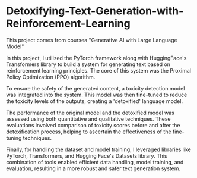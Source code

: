 # Detoxifying-Text-Generation-with-Reinforcement-Learning

This project comes from coursea "Generative AI with Large Language Model"

In this project, I utilized the PyTorch framework along with HuggingFace's Transformers library to build a system for generating text based on reinforcement learning principles. The core of this system was the Proximal Policy Optimization (PPO) algorithm.

To ensure the safety of the generated content, a toxicity detection model was integrated into the system. This model was then fine-tuned to reduce the toxicity levels of the outputs, creating a 'detoxified' language model.

The performance of the original model and the detoxified model was assessed using both quantitative and qualitative techniques. These evaluations involved comparison of toxicity scores before and after the detoxification process, helping to ascertain the effectiveness of the fine-tuning techniques.

Finally, for handling the dataset and model training, I leveraged libraries like PyTorch, Transformers, and Hugging Face's Datasets library. This combination of tools enabled efficient data handling, model training, and evaluation, resulting in a more robust and safer text generation system.
